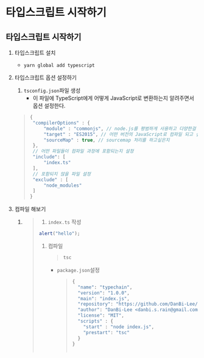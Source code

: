 # 타입스크립트 시작하기

## 타입스크립트 시작하기

1. 타입스크립트 설치
   * `yarn global add typescript`
2. 타입스크립트 옵션 설정하기

   1. `tsconfig.json`파일 생성
      * 이 파일에 TypeScript에게 어떻게 JavaScript로 변환하는지 알려주면서 옵션 설정한다.

   > ```javascript
   > {
   >  "compilerOptions" : {
   >      "module" : "commonjs", // node.js를 평범하게 사용하고 다양한걸 import하거나 export할 수 있게 만듦
   >      "target" : "ES2015", // 어떤 버전의 JavaScript로 컴파일 되고 싶은지 작성
   >      "sourceMap" : true, // sourcemap 처리를 하고싶은지
   >  },
   >  // 어떤 파일들이 컴파일 과정에 포함되는지 설정
   >  "include": [
   >      "index.ts"
   >  ],
   >  // 포함되지 않을 파일 설정
   >  "exclude" : [
   >      "node_modules"
   >  ]
   > }
   > ```

3. 컴파일 해보기
   1. > 1. `index.ts` 작성
      >
      > ```typescript
      > alert("hello");
      > ```
      >
      > 1. 컴파일
      >
      >    > ```bash
      >    > tsc
      >    > ```
      >
      >    * `package.json`설정
      >
      >      > ```javascript
      >      > {
      >      >   "name": "typechain",
      >      >   "version": "1.0.0",
      >      >   "main": "index.js",
      >      >   "repository": "https://github.com/DanBi-Lee/typechain.git",
      >      >   "author": "DanBi-Lee <danbi.s.rain@gmail.com>",
      >      >   "license": "MIT",
      >      >   "scripts" : {
      >      >     "start" : "node index.js",
      >      >     "prestart": "tsc"
      >      >   }
      >      > }
      >      > ​
      >      > ```

